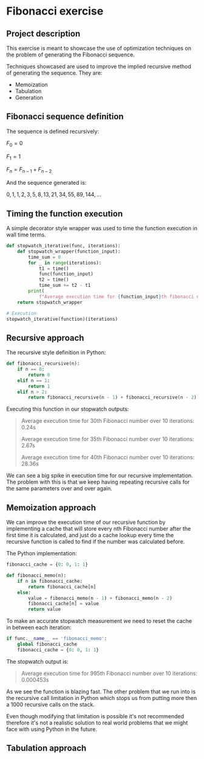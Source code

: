 # Fibonacci exercise

## Project description

This exercise is meant to showcase the use of optimization techniques on the problem of generating the Fibonacci sequence.

Techniques showcased are used to improve the implied recursive method of generating the sequence. They are:

* Memoization
* Tabulation
* Generation

## Fibonacci sequence definition

The sequence is defined recursively:

$F_0 = 0$

$F_1 = 1$

$F_n = F_{n-1} + F_{n-2}$

And the sequence generated is:

$0, 1, 1, 2, 3, 5, 8, 13, 21, 34, 55, 89, 144, ...$

## Timing the function execution

A simple decorator style wrapper was used to time the function execution in wall time terms.

```python
def stopwatch_iterative(func, iterations):
    def stopwatch_wrapper(function_input):
        time_sum = 0
        for _ in range(iterations):
            t1 = time()
            func(function_input)
            t2 = time()
            time_sum += t2 - t1
        print(
            f"Average execution time for {function_input}th fibonacci number over {iterations} iterations: {time_sum/iterations:.2f}s")
    return stopwatch_wrapper

# Execution
stopwatch_iterative(function)(iterations)
```

## Recursive approach

The recursive style definition in Python:

```python
def fibonacci_recursive(n):
    if n == 0:
        return 0
    elif n == 1:
        return 1
    elif n > 2:
        return fibonacci_recursive(n - 1) + fibonacci_recursive(n - 2)
```

Executing this function in our stopwatch outputs:

> Average execution time for 30th Fibonacci number over 10 iterations: 0.24s
>
> Average execution time for 35th Fibonacci number over 10 iterations: 2.67s
>
> Average execution time for 40th Fibonacci number over 10 iterations: 28.36s

We can see a big spike in execution time for our recursive implementation. The problem with this is that we keep having repeating recursive calls for the same parameters over and over again.

## Memoization approach

We can improve the execution time of our recursive function by implementing a cache that will store every nth Fibonacci number after the first time it is calculated, and just do a cache lookup every time the recursive function is called to find if the number was calculated before.

The Python implementation:

```python
fibonacci_cache = {0: 0, 1: 1}

def fibonacci_memo(n):
    if n in fibonacci_cache:
        return fibonacci_cache[n]
    else:
        value = fibonacci_memo(n - 1) + fibonacci_memo(n - 2)
        fibonacci_cache[n] = value
        return value
```

To make an accurate stopwatch measurement we need to reset the cache in between each iteration:

```python
if func.__name__ == 'fibonacci_memo':
    global fibonacci_cache
    fibonacci_cache = {0: 0, 1: 1}
```

The stopwatch output is:

> Average execution time for 995th Fibonacci number over 10 iterations: 0.000453s

As we see the function is blazing fast. The other problem that we run into is the recursive call limitation in Python which stops us from putting more then a 1000 recursive calls on the stack.

Even though modifying that limitation is possible it's not recommended therefore it's not a realistic solution to real world problems that we might face with using Python in the future.

## Tabulation approach
